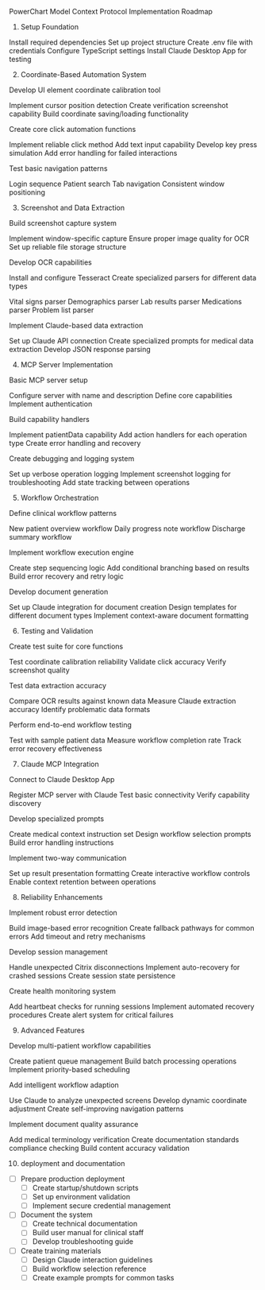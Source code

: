 PowerChart Model Context Protocol Implementation Roadmap
1. Setup Foundation

 Install required dependencies
 Set up project structure
 Create .env file with credentials
 Configure TypeScript settings
 Install Claude Desktop App for testing

2. Coordinate-Based Automation System

 Develop UI element coordinate calibration tool

 Implement cursor position detection
 Create verification screenshot capability
 Build coordinate saving/loading functionality


 Create core click automation functions

 Implement reliable click method
 Add text input capability
 Develop key press simulation
 Add error handling for failed interactions


 Test basic navigation patterns

 Login sequence
 Patient search
 Tab navigation
 Consistent window positioning



3. Screenshot and Data Extraction

 Build screenshot capture system

 Implement window-specific capture
 Ensure proper image quality for OCR
 Set up reliable file storage structure


 Develop OCR capabilities

 Install and configure Tesseract
 Create specialized parsers for different data types

 Vital signs parser
 Demographics parser
 Lab results parser
 Medications parser
 Problem list parser




 Implement Claude-based data extraction

 Set up Claude API connection
 Create specialized prompts for medical data extraction
 Develop JSON response parsing



4. MCP Server Implementation

 Basic MCP server setup

 Configure server with name and description
 Define core capabilities
 Implement authentication


 Build capability handlers

 Implement patientData capability
 Add action handlers for each operation type
 Create error handling and recovery


 Create debugging and logging system

 Set up verbose operation logging
 Implement screenshot logging for troubleshooting
 Add state tracking between operations



5. Workflow Orchestration

 Define clinical workflow patterns

 New patient overview workflow
 Daily progress note workflow
 Discharge summary workflow


 Implement workflow execution engine

 Create step sequencing logic
 Add conditional branching based on results
 Build error recovery and retry logic


 Develop document generation

 Set up Claude integration for document creation
 Design templates for different document types
 Implement context-aware document formatting



6. Testing and Validation

 Create test suite for core functions

 Test coordinate calibration reliability
 Validate click accuracy
 Verify screenshot quality


 Test data extraction accuracy

 Compare OCR results against known data
 Measure Claude extraction accuracy
 Identify problematic data formats


 Perform end-to-end workflow testing

 Test with sample patient data
 Measure workflow completion rate
 Track error recovery effectiveness



7. Claude MCP Integration

 Connect to Claude Desktop App

 Register MCP server with Claude
 Test basic connectivity
 Verify capability discovery


 Develop specialized prompts

 Create medical context instruction set
 Design workflow selection prompts
 Build error handling instructions


 Implement two-way communication

 Set up result presentation formatting
 Create interactive workflow controls
 Enable context retention between operations



8. Reliability Enhancements

 Implement robust error detection

 Build image-based error recognition
 Create fallback pathways for common errors
 Add timeout and retry mechanisms


 Develop session management

 Handle unexpected Citrix disconnections
 Implement auto-recovery for crashed sessions
 Create session state persistence


 Create health monitoring system

 Add heartbeat checks for running sessions
 Implement automated recovery procedures
 Create alert system for critical failures



9. Advanced Features

 Develop multi-patient workflow capabilities

 Create patient queue management
 Build batch processing operations
 Implement priority-based scheduling


 Add intelligent workflow adaption

 Use Claude to analyze unexpected screens
 Develop dynamic coordinate adjustment
 Create self-improving navigation patterns


 Implement document quality assurance

 Add medical terminology verification
 Create documentation standards compliance checking
 Build content accuracy validation


10. deployment and documentation
- [ ] Prepare production deployment
  - [ ] Create startup/shutdown scripts
  - [ ] Set up environment validation
  - [ ] Implement secure credential management
- [ ] Document the system
  - [ ] Create technical documentation
  - [ ] Build user manual for clinical staff
  - [ ] Develop troubleshooting guide
- [ ] Create training materials
  - [ ] Design Claude interaction guidelines
  - [ ] Build workflow selection reference
  - [ ] Create example prompts for common tasks
